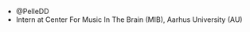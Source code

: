 - @PelleDD
- Intern at Center For Music In The Brain (MIB), Aarhus University (AU)
<!---
PelleDD/PelleDD is a ✨ special ✨ repository because its `README.md` (this file) appears on your GitHub profile.
You can click the Preview link to take a look at your changes.
--->
